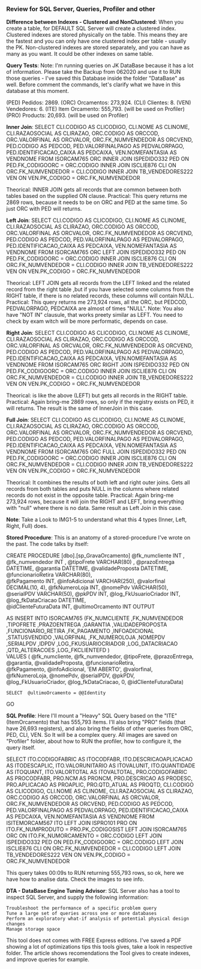 ### Review for SQL Server, Queries, Profiler and other

**Difference between Indexes - Clustered and NonClustered**:
When you create a table, for DEFAULT SQL Server will create a clustered index. Clustered indexes are stored physically on the table. This means they are the fastest and you can only have one clustered index per table - usually the PK. Non-clustered indexes are stored separately, and you can have as many as you want. It could be other indexes on same table.

**Query Tests**: Note: I'm running queries on JK DataBase because it has a lot of information. Please take the Backup from 062020 and use it to RUN those queries - I've saved this Database inside the folder "DataBase" as well. Before comment the commands, let's clarify what we have in this database at this moment.

(PED) Pedidos: 2869.
(ORC) Orcamentos: 273,924.
(CLI) Clientes: 8.
(VEN) Vendedores: 6.
(ITE) Item Orcamento: 555,793. (will be used on Profiler)
(PRO) Products: 20,693. (will be used on Profiler)


**Inner Join**:
SELECT CLI.CODIGO AS CLICODIGO, CLI.NOME AS CLINOME, CLI.RAZAOSOCIAL AS CLIRAZAO,
ORC.CODIGO AS ORCCOD, ORC.VALORFINAL AS ORCVALOR, ORC.FK_NUMVENDEDOR AS ORCVEND,
PED.CODIGO AS PEDCOD, PED.VALORFINALPAGO AS PEDVALORPAGO, PED.IDENTIFICACAO_CAIXA AS PEDCAIXA,
VEN.NOMEFANTASIA AS VENDNOME FROM ISORCAM765 ORC
INNER JOIN ISPEDIDO332 PED ON PED.FK_CODIGOORC = ORC.CODIGO
INNER JOIN ISCLIE876 CLI ON ORC.FK_NUMVENDEDOR = CLI.CODIGO
INNER JOIN TB_VENDEDORES222 VEN ON VEN.PK_CODIGO = ORC.FK_NUMVENDEDOR

Theorical: INNER JOIN gets all records that are common between both tables based on the supplied ON clause.
Practical: This query returns me 2869 rows, because it needs to be on ORC and PED at the same time. So just ORC with PED will returns.

**Left Join**:
SELECT CLI.CODIGO AS CLICODIGO, CLI.NOME AS CLINOME, CLI.RAZAOSOCIAL AS CLIRAZAO,
ORC.CODIGO AS ORCCOD, ORC.VALORFINAL AS ORCVALOR, ORC.FK_NUMVENDEDOR AS ORCVEND,
PED.CODIGO AS PEDCOD, PED.VALORFINALPAGO AS PEDVALORPAGO, PED.IDENTIFICACAO_CAIXA AS PEDCAIXA,
VEN.NOMEFANTASIA AS VENDNOME FROM ISORCAM765 ORC
LEFT JOIN ISPEDIDO332 PED ON PED.FK_CODIGOORC = ORC.CODIGO
INNER JOIN ISCLIE876 CLI ON ORC.FK_NUMVENDEDOR = CLI.CODIGO
INNER JOIN TB_VENDEDORES222 VEN ON VEN.PK_CODIGO = ORC.FK_NUMVENDEDOR

Theorical: LEFT JOIN gets all records from the LEFT linked and the related record from the right table ,but if you have selected some columns from the RIGHT table, if there is no related records, these columns will contain NULL.
Practical: This query returns me 273,924 rows, all the ORC, but PEDCOD, PEDVALORPAGO, PEDCAIXA are almost of times "NULL".
Note: You also have "NOT IN" clausule, that works preety similar as LEFT. You need to check by exam witch will be more performatic, depends on case.

**Right Join**:
SELECT CLI.CODIGO AS CLICODIGO, CLI.NOME AS CLINOME, CLI.RAZAOSOCIAL AS CLIRAZAO,
ORC.CODIGO AS ORCCOD, ORC.VALORFINAL AS ORCVALOR, ORC.FK_NUMVENDEDOR AS ORCVEND,
PED.CODIGO AS PEDCOD, PED.VALORFINALPAGO AS PEDVALORPAGO, PED.IDENTIFICACAO_CAIXA AS PEDCAIXA,
VEN.NOMEFANTASIA AS VENDNOME FROM ISORCAM765 ORC
RIGHT JOIN ISPEDIDO332 PED ON PED.FK_CODIGOORC = ORC.CODIGO
INNER JOIN ISCLIE876 CLI ON ORC.FK_NUMVENDEDOR = CLI.CODIGO
INNER JOIN TB_VENDEDORES222 VEN ON VEN.PK_CODIGO = ORC.FK_NUMVENDEDOR

Theorical: is like the above (LEFT) but gets all records in the RIGHT table.
Practical: Again bring-me 2869 rows, so only if the registry exists on PED, it will returns. The result is the same of InnerJoin in this case.

**Full Join**:
SELECT CLI.CODIGO AS CLICODIGO, CLI.NOME AS CLINOME, CLI.RAZAOSOCIAL AS CLIRAZAO,
ORC.CODIGO AS ORCCOD, ORC.VALORFINAL AS ORCVALOR, ORC.FK_NUMVENDEDOR AS ORCVEND,
PED.CODIGO AS PEDCOD, PED.VALORFINALPAGO AS PEDVALORPAGO, PED.IDENTIFICACAO_CAIXA AS PEDCAIXA,
VEN.NOMEFANTASIA AS VENDNOME FROM ISORCAM765 ORC
FULL JOIN ISPEDIDO332 PED ON PED.FK_CODIGOORC = ORC.CODIGO
INNER JOIN ISCLIE876 CLI ON ORC.FK_NUMVENDEDOR = CLI.CODIGO
INNER JOIN TB_VENDEDORES222 VEN ON VEN.PK_CODIGO = ORC.FK_NUMVENDEDOR

Theorical: It combines the results of both left and right outer joins. Gets all records from both tables and puts NULL in the columns where related records do not exist in the opposite table.
Practical: Again bring-me 273,924 rows, because it will join the RIGHT and LEFT, bring everything with "null" where there is no data. Same result as Left Join in this case.

**Note**: Take a Look to IMG1-5 to understand what this 4 types (Inner, Left, Right, Full) does.

**Stored Procedure**: This is an anatomy of a stored-procedure I've wrote on the past. The code talks by itself:

CREATE PROCEDURE [dbo].[sp_GravaOrcamento]
    @fk_numcliente INT ,
    @fk_numvendedor INT ,
    @tipoFrete VARCHAR(80) ,
    @prazoEntrega DATETIME,
    @garantia DATETIME,
    @validadeProposta  DATETIME,
    @funcionarioRetira VARCHAR(80),   
    @fkPagamento INT,
    @infoAdicional VARCHAR(250),
    @valorfinal DECIMAL(10, 4),
    @fkNumeroLoja INT,
    @nomePdv VARCHAR(50),
    @serialPDV VARCHAR(50),
    @pkPDV INT,
    @log_FkUsuarioCriador INT,
    @log_fkDataCriacao DATETIME,     
    @idClienteFuturaData INT,
    @ultimoOrcamento INT OUTPUT
    
AS 
INSERT INTO ISORCAM765
(FK_NUMCLIENTE
,FK_NUMVENDEDOR
,TIPOFRETE
,PRAZOENTREGA
,GARANTIA
,VALIDADEPROPOSTA
,FUNCIONARIO_RETIRA
,FK_PAGAMENTO
,INFOADICIONAL
,STATUSVENDIDO
,VALORFINAL
,FK_NUMEROLOJA
,NOMEPDV
,SERIALPDV
,IDPDV
,LOG_FKUSUARIOCRIADOR
,LOG_DATACRIACAO
,QTD_ALTERACOES
,LOG_FKCLIENTEFD
)        
    VALUES  (  @fk_numcliente,
    @fk_numvendedor,
    @tipoFrete,
    @prazoEntrega,
    @garantia,
    @validadeProposta,
    @funcionarioRetira,    
    @fkPagamento,
    @infoAdicional,
    'EM ABERTO',
    @valorfinal,
    @fkNumeroLoja,
    @nomePdv,
    @serialPDV,
    @pkPDV,
    @log_FkUsuarioCriador,
    @log_fkDataCriacao,
    0,
    @idClienteFuturaData)

    SELECT  @ultimoOrcamento = @@Identity
GO

**SQL Profile**: Here I'll mount a "Heavy" SQL Query based on the "ITE" (ItemOrcamento) that has 555,793 items. I'll also bring "PRO" fields (that have 26,693 registers), and also bring the fields of other queries from ORC, PED, CLI, VEN. So It will be a complex query. All images are saved on "Profiler" folder, about how to RUN the profiler, how to configure it, the query itself.

SELECT ITO.CODIGOFABRIC AS ITOCODFABR, ITO.DESCRICAOAPLICACAO AS ITODESCAPLIC, ITO.VALORUNITARIO AS ITOVALUNIT, ITO.QUANTIDADE AS ITOQUANT, ITO.VALORTOTAL AS ITOVALTOTAL,
PRO.CODIGOFABRIC AS PROCODFABR, PRO.NCM AS PRONCM, PRO.DESCRICAO AS PRODESC, PRO.APLICACAO AS PROAPLIC, PRO.QTD_ATUAL AS PROQTD,
CLI.CODIGO AS CLICODIGO, CLI.NOME AS CLINOME, CLI.RAZAOSOCIAL AS CLIRAZAO, ORC.CODIGO AS ORCCOD, ORC.VALORFINAL AS ORCVALOR, ORC.FK_NUMVENDEDOR AS ORCVEND,
PED.CODIGO AS PEDCOD, PED.VALORFINALPAGO AS PEDVALORPAGO, PED.IDENTIFICACAO_CAIXA AS PEDCAIXA, VEN.NOMEFANTASIA AS VENDNOME
FROM ISITEMORCAM567 ITO
LEFT JOIN ISPRO101 PRO ON ITO.FK_NUMPRODUTO = PRO.PK_CODIGOSIST
LEFT JOIN ISORCAM765 ORC ON ITO.FK_NUMORCAMENTO = ORC.CODIGO
LEFT JOIN ISPEDIDO332 PED ON PED.FK_CODIGOORC = ORC.CODIGO
LEFT JOIN ISCLIE876 CLI ON ORC.FK_NUMVENDEDOR = CLI.CODIGO
LEFT JOIN TB_VENDEDORES222 VEN ON VEN.PK_CODIGO = ORC.FK_NUMVENDEDOR

This query takes 00:09s to RUN returning 555,793 rows, so ok, here we have how to analise data. Check the images to see info.

**DTA - DataBase Engine Tuning Advisor**: SQL Server also has a tool to inspect SQL Server, and supply the following information:

    Troubleshoot the performance of a specific problem query
    Tune a large set of queries across one or more databases
    Perform an exploratory what-if analysis of potential physical design changes
    Manage storage space

This tool does not comes with FREE Express editions. I've saved a PDF showing a lot of optimizations tips this tools gives, take a look in respective folder. The article shows recomendations the Tool gives to create indexes, and improve queries for example.